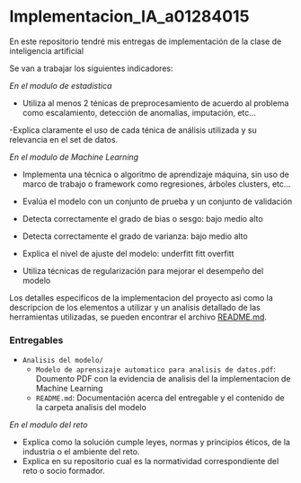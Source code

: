 # Implementacion_IA_a01284015
En este repositorio tendré mis entregas de implementación de la clase de inteligencia artificial

Se van a trabajar los siguientes indicadores:

*En el modulo de estadistica*

- Utiliza al menos 2 ténicas de preprocesamiento de acuerdo al problema como escalamiento, detección de anomalias, imputación, 
etc...

-Explica claramente el uso de cada ténica de análisis utilizada y su relevancia en el set de datos.

*En el modulo de Machine Learning*

- Implementa una técnica o algoritmo de aprendizaje máquina, sin uso de marco de trabajo o framework como regresiones, árboles clusters, etc... 

- Evalúa el modelo con un conjunto de prueba y un conjunto de validación
- Detecta correctamente el grado de bias o sesgo: bajo medio alto
- Detecta correctamente el grado de varianza: bajo medio alto
- Explica el nivel de ajuste del modelo: underfitt fitt overfitt
- Utiliza técnicas de regularización para mejorar el desempeño del modelo


Los detalles especificos de la implementacion del proyecto asi como la descripcion de los elementos a utilizar y un analisis detallado de las herramientas utilizadas, se pueden encontrar el archivo [README.md](machine_learning/README.md).

### Entregables

- `Analisis del modelo/`
  - `Modelo de aprensizaje automatico para analisis de datos.pdf`: Doumento PDF con la evidencia de analisis del la implementacion de Machine Learning
  - `README.md`: Documentación acerca del entregable y el contenido de la carpeta analisis del modelo



*En el modulo del reto*
- Explica como la solución cumple leyes, normas y principios éticos, de la industria o el ambiente del reto.
- Explica en su repositorio cual es la normatividad correspondiente del reto o socio formador.

